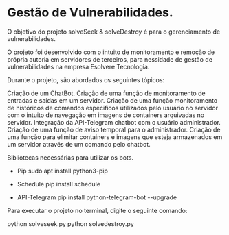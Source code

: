 # Gestão de Vulnerabilidades.

O objetivo do projeto solveSeek & solveDestroy é para o gerenciamento de vulnerabilidades.

O projeto foi desenvolvido com o intuito de monitoramento e remoção de própria autoria em servidores de terceiros,
para nessidade de gestão de vulnerabilidades na empresa Esolvere Tecnologia.

Durante o projeto, são abordados os seguintes tópicos:

Criação de um ChatBot.
Criação de uma função de monitoramento de entradas e saídas em um servidor.
Criação de uma função monitoramento de históricos de comandos especificos útilizados pelo usuário no servidor com o intuito de navegação em imagens de containers arquivadas no servidor.
Integração da API-Telegram chatbot com o usuário administrador.
Criação de uma função de aviso temporal para o administrador.
Criação de uma função para elimitar containers e imagens que esteja armazenados em um servidor através de um comando pelo chatbot.


Bibliotecas necessárias para utilizar os bots.

- Pip
sudo apt install python3-pip

- Schedule
pip install schedule

- API-Telegram
pip install python-telegram-bot --upgrade

Para executar o projeto no terminal, digite o seguinte comando:

python solveseek.py
python solvedestroy.py



